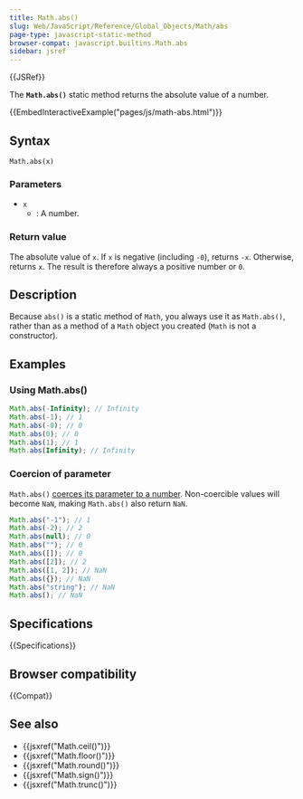 ```yaml
---
title: Math.abs()
slug: Web/JavaScript/Reference/Global_Objects/Math/abs
page-type: javascript-static-method
browser-compat: javascript.builtins.Math.abs
sidebar: jsref
---
```


{{JSRef}}

The **`Math.abs()`** static method returns the absolute value of a number.

{{EmbedInteractiveExample("pages/js/math-abs.html")}}

## Syntax

```js-nolint
Math.abs(x)
```

### Parameters

- `x`
  - : A number.

### Return value

The absolute value of `x`. If `x` is negative (including `-0`), returns `-x`. Otherwise, returns `x`. The result is therefore always a positive number or `0`.

## Description

Because `abs()` is a static method of `Math`, you always use it as `Math.abs()`, rather than as a method of a `Math` object you created (`Math` is not a constructor).

## Examples

### Using Math.abs()

```js
Math.abs(-Infinity); // Infinity
Math.abs(-1); // 1
Math.abs(-0); // 0
Math.abs(0); // 0
Math.abs(1); // 1
Math.abs(Infinity); // Infinity
```

### Coercion of parameter

`Math.abs()` [coerces its parameter to a number](/en-US/docs/Web/JavaScript/Reference/Global_Objects/Number#number_coercion). Non-coercible values will become `NaN`, making `Math.abs()` also return `NaN`.

```js
Math.abs("-1"); // 1
Math.abs(-2); // 2
Math.abs(null); // 0
Math.abs(""); // 0
Math.abs([]); // 0
Math.abs([2]); // 2
Math.abs([1, 2]); // NaN
Math.abs({}); // NaN
Math.abs("string"); // NaN
Math.abs(); // NaN
```

## Specifications

{{Specifications}}

## Browser compatibility

{{Compat}}

## See also

- {{jsxref("Math.ceil()")}}
- {{jsxref("Math.floor()")}}
- {{jsxref("Math.round()")}}
- {{jsxref("Math.sign()")}}
- {{jsxref("Math.trunc()")}}
